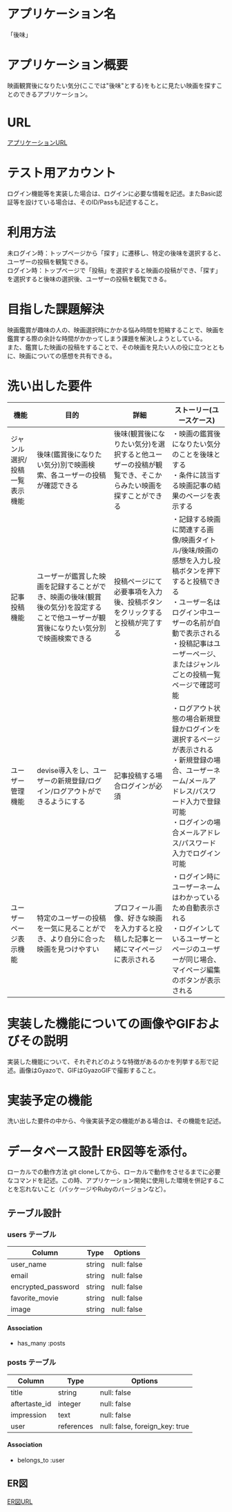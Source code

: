 # アプリケーション名
「後味」

# アプリケーション概要 
映画観賞後になりたい気分(ここでは"後味"とする)をもとに見たい映画を探すことのできるアプリケーション。

# URL	
[アプリケーションURL](https://atoaji.herokuapp.com/)

# テスト用アカウント  
ログイン機能等を実装した場合は、ログインに必要な情報を記述。またBasic認証等を設けている場合は、そのID/Passも記述すること。

# 利用方法
未ログイン時：トップページから「探す」に遷移し、特定の後味を選択すると、ユーザーの投稿を観覧できる。  
ログイン時：トップページで「投稿」を選択すると映画の投稿ができ、「探す」を選択すると後味の選択後、ユーザーの投稿を観覧できる。

# 目指した課題解決
映画鑑賞が趣味の人の、映画選択時にかかる悩み時間を短縮することで、映画を鑑賞する際の余計な時間がかかってしまう課題を解決しようとしている。  
また、鑑賞した映画の投稿をすることで、その映画を見たい人の役に立つとともに、映画についての感想を共有できる。

# 洗い出した要件
| 機能 | 目的  | 詳細 | ストーリー(ユースケース) |
|---- | ---- | ---- | -------------------- |
| ジャンル選択/投稿一覧表示機能 | 後味(鑑賞後になりたい気分)別で映画検索、各ユーザーの投稿が確認できる | 後味(観賞後になりたい気分)を選択すると他ユーザーの投稿が観覧でき、そこからみたい映画を探すことができる | ・映画の鑑賞後になりたい気分のことを後味とする<br>・条件に該当する映画記事の結果のページを表示する |
| 記事投稿機能               | ユーザーが鑑賞した映画を記録することができ、映画の後味(観賞後の気分)を設定することで他ユーザーが観賞後になりたい気分別で映画検索できる | 投稿ページにて必要事項を入力後、投稿ボタンをクリックすると投稿が完了する | ・記録する映画に関連する画像/映画タイトル/後味/映画の感想を入力し投稿ボタンを押下すると投稿できる<br>・ユーザー名はログイン中ユーザーの名前が自動で表示される<br>・投稿記事はユーザーページ、またはジャンルごとの投稿一覧ページで確認可能<br> |
| ユーザー管理機能            | devise導入をし、ユーザーの新規登録/ログイン/ログアウトができるようにする | 記事投稿する場合ログインが必須 | ・ログアウト状態の場合新規登録かログインを選択するページが表示される<br>・新規登録の場合、ユーザーネーム/メールアドレス/パスワード入力で登録可能<br>・ログインの場合メールアドレス/パスワード入力でログイン可能<br> |
| ユーザーページ表示機能       | 特定のユーザーの投稿を一気に見ることができ、より自分に合った映画を見つけやすい | プロフィール画像、好きな映画を入力すると投稿した記事と一緒にマイページに表示される | ・ログイン時にユーザーネームはわかっているため自動表示される<br>・ログインしているユーザーとページのユーザーが同じ場合、マイページ編集のボタンが表示される<br> |  


# 実装した機能についての画像やGIFおよびその説明
実装した機能について、それぞれどのような特徴があるのかを列挙する形で記述。画像はGyazoで、GIFはGyazoGIFで撮影すること。  

# 実装予定の機能
洗い出した要件の中から、今後実装予定の機能がある場合は、その機能を記述。  

# データベース設計	ER図等を添付。
ローカルでの動作方法	git cloneしてから、ローカルで動作をさせるまでに必要なコマンドを記述。この時、アプリケーション開発に使用した環境を併記することを忘れないこと（パッケージやRubyのバージョンなど）。  

## テーブル設計

### users テーブル

| Column             | Type   | Options     |
| ------------------ | ------ | ----------- |
| user_name          | string | null: false |
| email              | string | null: false |
| encrypted_password | string | null: false |
| favorite_movie     | string | null: false |
| image              | string | null: false |

#### Association

- has_many :posts

### posts テーブル

| Column        | Type       | Options                        |
| ------------- | ---------- | ------------------------------ |
| title         | string     | null: false                    |
| aftertaste_id | integer    | null: false                    |
| impression    | text       | null: false                    |
| user          | references | null: false, foreign_key: true |

#### Association

- belongs_to :user

## ER図
[ER図URL](https://gyazo.com/1cb039c7c8c9246a93b43342c4cee227)
